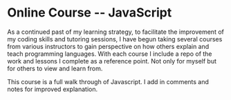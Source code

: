 # Online Course -- JavaScript

As a continued past of my learning strategy, to facilitate the improvement 
of my coding skills and tutoring sessions, I have begun taking several courses 
from various instructors to gain perspective on how others explain and teach programming
languages. With each course I include a repo of the work and lessons I complete as a reference
point. Not only for myself but for others to view and learn from.

This course is a full walk through of Javascript. I add in comments and notes for improved
explanation. 